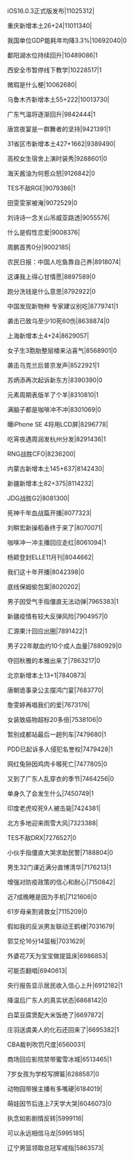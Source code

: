 iOS16.0.3正式版发布|11025312|

重庆新增本土26+24|11011340|

我国单位GDP能耗年均降3.3%|10692040|0

鄱阳湖水位持续回升|10489086|1

西安全市暂停线下教学|10228517|1

微瑕是什么梗|10062680|

乌鲁木齐新增本土55+222|10013730|

广东气温将逐渐回升|9842444|1

唐宫夜宴是一群舞者的坚持|9421391|1

31省区市新增本土427+1662|9389490|

高校女生宿舍上演时装秀|9288601|0

海天酱油为何惹众怒|9126842|0

TES不敌RGE|9079386|1

田雯雯家被淹|9072529|0

刘诗诗一念关山吊威亚路透|9055576|

什么是假性恋爱|9008376|

周鹏首秀0分|9002185|

农民日报：中国人吃鱼靠自己养|8918074|

这课我上得心甘情愿|8897589|0

跑分洗钱是什么意思|8792922|0

中国发现新物种 专家建议别吃|8779741|1

袭击已致乌至少10死60伤|8638874|0

上海新增本土4+24|8629057|

女子生3胞胎整层楼来沾喜气|8568901|0

袭击乌克兰后普京发声|8522921|1

苏炳添再次起诉新东方|8390390|0

元素周期表版羊了个羊|8310810|1

满脑子都是咖啡冲不冲|8301069|0

曝iPhone SE 4将用LCD屏|8296778|

吃宵夜遇周润发杭州分发|8291436|1

RNG战胜CFO|8236200|

内蒙古新增本土145+637|8142430|

新疆新增本土82+375|8114232|

JDG战胜G2|8081300|

死神千年血战篇开播|8077323|

刘畊宏新操稻香终于来了|8070071|

咖啡冲一冲主播回应走红|8061094|1

杨颖登封ELLE11月刊|8044662|

我们这十年开播|8042398|0

底线保姆偷包案|8020202|

男子因受气手指僵直无法动弹|7965383|1

新疆疫情有较大反弹风险|7904957|0

汇源果汁回应出圈|7891422|1

男子22年献血约10个成人血量|7880929|0

夺回秋雅的本雅出来了|7863217|0

北京新增本土13+1|7840873|

唐朝诡事录公主摆鸿门宴|7683770|

詹雯婷再唱我们的爱|7673176|

女装致癌物超标20多倍|7538106|0

暂别成都站最后一趟列车|7479680|1

PDD已起诉多人侵犯名誉权|7479428|1

网红兔狲因鸡肉卡喉死亡|7477805|0

又到了广东人乱穿衣的季节|7464256|0

单身久了会发生什么|7450749|1

印度老虎咬死9人被击毙|7424381|

北方多地迎来雨雪大风|7323388|

TES不敌DRX|7276527|0

小伙手指僵直大哭求助民警|7188804|0

男生32门课近满分直博清华|7176213|1

增强对防疫政策的信心和耐心|7150842|

近7成晚睡是因为手机|7121606|0

61岁母亲割肾救女|7115209|0

假如我的反派男友联动王鹤棣|7031679|

郭艾伦16分14篮板|7031629|

外婆花7天为宝宝做提篮床|6986853|

可能否翻唱|6940613|

央行报告显示居民收入信心上升|6912182|1

降温后广东人的真实状态|6868142|0

白菜豆腐煲配大米饭绝了|6697872|

庄羽送虞美人的化石还回来了|6695382|1

CBA裁判吹罚尺度|6560031|

商场回应影院禁带蜜雪冰城|6513465|1

7岁女孩为学校写牌匾|6288587|0

动物园带猴主播有多嘴硬|6184019|

萌娃因节后连上7天学大哭|6046073|0

执念如影剧情反转|5999116|

可以永远相信马龙|5995185|

辽宁男篮领取总冠军戒指|5863573|

